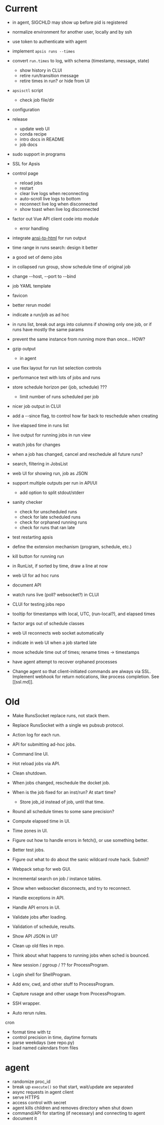 # Current

- in agent, SIGCHLD may show up before pid is registered
- normalize environment for another user, locally and by ssh
- use token to authenticate with agent

- implement `apsis runs --times`
- convert `run.times` to log, with schema (timestamp, message, state)
  - show history in CLUI
  - retire run/transition message
  - retire times in run?  or hide from UI
- `apsisctl` script 
  - check job file/dir
- configuration
- release
  - update web UI
  - conda recipe
  - intro docs in README
  - job docs
- sudo support in programs
- SSL for Apsis
- control page
  - reload jobs
  - restart
  - clear live logs when reconnecting
  - auto-scroll live logs to bottom
  - reconnect live log when disconnected
  - show toast when live log disconnected
- factor out Vue API client code into module
  - error handling
- integrate [ansi-to-html](https://www.npmjs.com/package/ansi-to-html) for run output
- time range in runs search: design it better
- a good set of demo jobs
- in collapsed run group, show schedule time of original job
- change --host, --port to --bind
- job YAML template
- favicon
- better rerun model
- indicate a run/job as ad hoc
- in runs list, break out args into columns if showing only one job, or if runs have mostly the same params
- prevent the same instance from running more than once... HOW?
- gzip output
  - in agent
- use flex layout for run list selection controls
- performance test with lots of jobs and runs
- store schedule horizon per (job, schedule) ???
  - limit number of runs scheduled per job
- nicer job output in CLUI
- add a --since flag, to control how far back to reschedule when creating
- live elapsed time in runs list
- live output for running jobs in run view
- watch jobs for changes
- when a job has changed, cancel and reschedule all future runs?
- search, filtering in JobsList
- web UI for showing run, job as JSON
- support multiple outputs per run in API/UI
  - add option to split stdout/stderr
- sanity checker
  - check for unscheduled runs
  - check for late scheduled runs
  - check for orphaned running runs
  - check for runs that ran late
- test restarting apsis
- define the extension mechanism (program, schedule, etc.)
- kill button for running run
- in RunList, if sorted by time, draw a line at now
- web UI for ad hoc runs
- document API
- watch runs live (poll? websocket?) in CLUI
- CLUI for testing jobs repo
- tooltip for timestamps with local, UTC, (run-local?), and elapsed times
- factor args out of schedule classes
- web UI reconnects web socket automatically
- indicate in web UI when a job started late
- move schedule time out of times; rename times → timestamps
- have agent attempt to recover orphaned processes

- Change agent so that client-initiated commands are always via SSL.  Implement
  webhook for return notications, like process completion.  See [[ssl.md]].


# Old

- Make RunsSocket replace runs, not stack them.
- Replace RunsSocket with a single ws pubsub protocol.

- Action log for each run.

- API for submitting ad-hoc jobs.
- Command line UI.
- Hot reload jobs via API.
- Clean shutdown.

- When jobs changed, reschedule the docket job.
- When is the job fixed for an inst/run?  At start time?
  - Store job_id instead of job, until that time.

- Round all schedule times to some sane precision?
- Compute elapsed time in UI.
- Time zones in UI.

- Figure out how to handle errors in fetch(), or use something better.
- Better test jobs.
- Figure out what to do about the sanic wildcard route hack.  Submit?
- Webpack setup for web GUI.
- Incremental search on job / instance tables.
- Show when websocket disconnects, and try to reconnect.
- Handle exceptions in API.
- Handle API errors in UI.
- Validate jobs after loading.
- Validation of schedule, results.
- Show API JSON in UI?

- Clean up old files in repo.

- Think about what happens to running jobs when sched is bounced.
- New session / pgroup / ?? for ProcessProgram.
- Login shell for ShellProgram.
- Add env, cwd, and other stuff to ProcessProgram.
- Capture rusage and other usage from ProcessProgram.
- SSH wrapper.

- Auto rerun rules.


cron
- format time with tz
- control precision in time, daytime formats
- parse weekdays (see repo.py)
- load named calendars from files


# agent

- randomize proc_id
- break up `execute()` so that start, wait/update are separated
- async requests in agent client
- serve HTTPS
- access control with secret
- agent kills children and removes directory when shut down
- command/API for starting (if necessary) and connecting to agent
- document it

